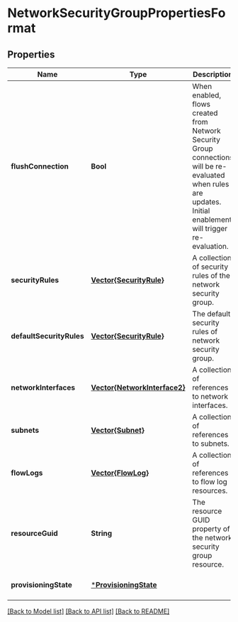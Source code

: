 # NetworkSecurityGroupPropertiesFormat


## Properties
Name | Type | Description | Notes
------------ | ------------- | ------------- | -------------
**flushConnection** | **Bool** | When enabled, flows created from Network Security Group connections will be re-evaluated when rules are updates. Initial enablement will trigger re-evaluation. | [optional] [default to nothing]
**securityRules** | [**Vector{SecurityRule}**](SecurityRule.md) | A collection of security rules of the network security group. | [optional] [default to nothing]
**defaultSecurityRules** | [**Vector{SecurityRule}**](SecurityRule.md) | The default security rules of network security group. | [optional] [readonly] [default to nothing]
**networkInterfaces** | [**Vector{NetworkInterface2}**](NetworkInterface2.md) | A collection of references to network interfaces. | [optional] [readonly] [default to nothing]
**subnets** | [**Vector{Subnet}**](Subnet.md) | A collection of references to subnets. | [optional] [readonly] [default to nothing]
**flowLogs** | [**Vector{FlowLog}**](FlowLog.md) | A collection of references to flow log resources. | [optional] [readonly] [default to nothing]
**resourceGuid** | **String** | The resource GUID property of the network security group resource. | [optional] [readonly] [default to nothing]
**provisioningState** | [***ProvisioningState**](ProvisioningState.md) |  | [optional] [default to nothing]


[[Back to Model list]](../README.md#models) [[Back to API list]](../README.md#api-endpoints) [[Back to README]](../README.md)


